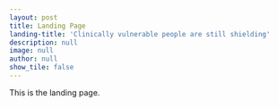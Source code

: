 ```yaml
---
layout: post
title: Landing Page
landing-title: 'Clinically vulnerable people are still shielding'
description: null
image: null
author: null
show_tile: false
---
```


This is the landing page.

